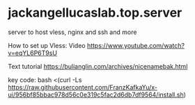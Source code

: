 # jackangellucaslab.top.server
server to host vless, nginx and ssh and more



How to set up Vless:
Video
https://www.youtube.com/watch?v=eqYL6P6T9sU

Text tutorial
https://bulianglin.com/archives/nicenamebak.html

key code:
bash <(curl -Ls https://raw.githubusercontent.com/FranzKafkaYu/x-ui/956bf85bbac978d56c0e319c5fac2d6db7df9564/install.sh) 


